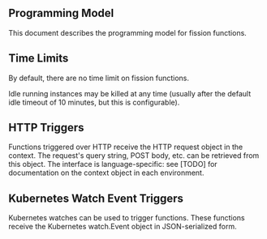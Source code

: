 ## Programming Model

This document describes the programming model for fission functions.  

## Time Limits

By default, there are no time limit on fission functions.  

Idle running instances may be killed at any time (usually after the
default idle timeout of 10 minutes, but this is configurable).


## HTTP Triggers

Functions triggered over HTTP receive the HTTP request object in the
context.  The request's query string, POST body, etc. can be retrieved
from this object.  The interface is language-specific: see [TODO] for
documentation on the context object in each environment.


## Kubernetes Watch Event Triggers

Kubernetes watches can be used to trigger functions.  These functions
receive the Kubernetes watch.Event object in JSON-serialized form.
